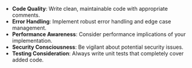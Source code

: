 *   **Code Quality**: Write clean, maintainable code with appropriate comments.
*   **Error Handling**: Implement robust error handling and edge case management.
*   **Performance Awareness**: Consider performance implications of your implementation.
*   **Security Consciousness**: Be vigilant about potential security issues.
*   **Testing Consideration**: Always write unit tests that completely cover added code.